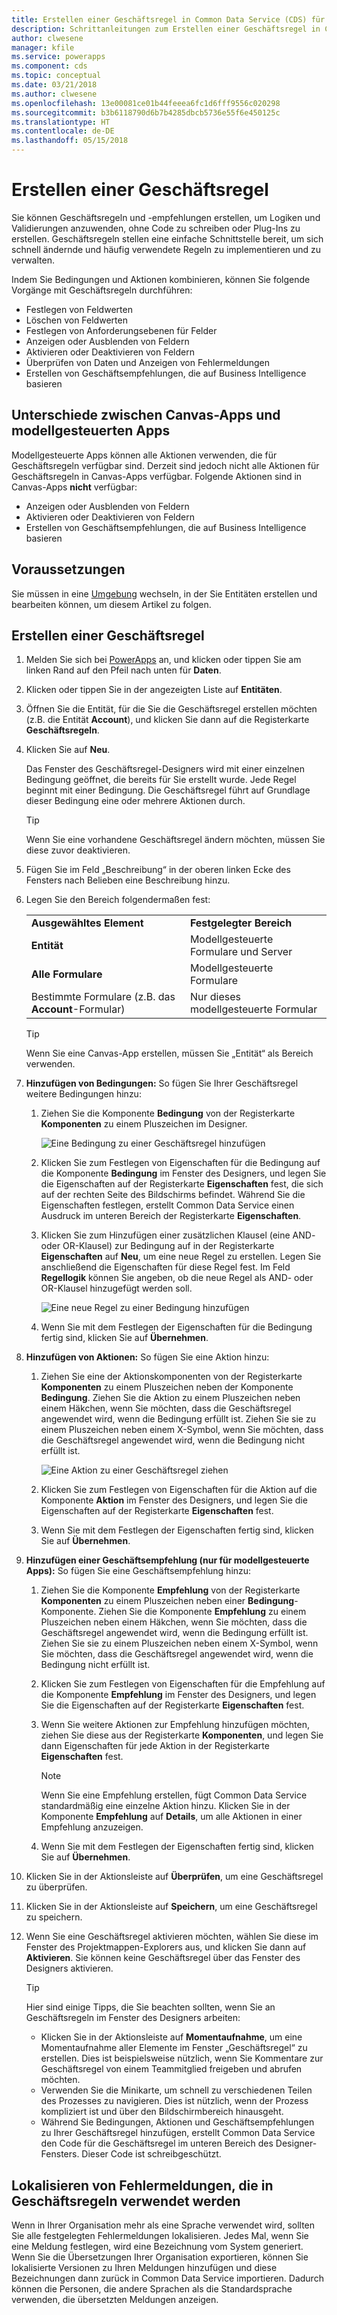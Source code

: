 ```yaml
---
title: Erstellen einer Geschäftsregel in Common Data Service (CDS) für Apps | Microsoft-Dokumentation
description: Schrittanleitungen zum Erstellen einer Geschäftsregel in Common Data Service (CDS) für Apps.
author: clwesene
manager: kfile
ms.service: powerapps
ms.component: cds
ms.topic: conceptual
ms.date: 03/21/2018
ms.author: clwesene
ms.openlocfilehash: 13e00081ce01b44feeea6fc1d6fff9556c020298
ms.sourcegitcommit: b3b6118790d6b7b4285dbcb5736e55f6e450125c
ms.translationtype: HT
ms.contentlocale: de-DE
ms.lasthandoff: 05/15/2018
---
```

# <a name="create-a-business-rule"></a>Erstellen einer Geschäftsregel

Sie können Geschäftsregeln und -empfehlungen erstellen, um Logiken und Validierungen anzuwenden, ohne Code zu schreiben oder Plug-Ins zu erstellen.  Geschäftsregeln stellen eine einfache Schnittstelle bereit, um sich schnell ändernde und häufig verwendete Regeln zu implementieren und zu verwalten. 
  
Indem Sie Bedingungen und Aktionen kombinieren, können Sie folgende Vorgänge mit Geschäftsregeln durchführen:  
  
* Festlegen von Feldwerten  
* Löschen von Feldwerten  
* Festlegen von Anforderungsebenen für Felder  
* Anzeigen oder Ausblenden von Feldern  
* Aktivieren oder Deaktivieren von Feldern  
* Überprüfen von Daten und Anzeigen von Fehlermeldungen  
* Erstellen von Geschäftsempfehlungen, die auf Business Intelligence basieren  
  
## <a name="differences-between-canvas-and-model-driven-apps"></a>Unterschiede zwischen Canvas-Apps und modellgesteuerten Apps

Modellgesteuerte Apps können alle Aktionen verwenden, die für Geschäftsregeln verfügbar sind. Derzeit sind jedoch nicht alle Aktionen für Geschäftsregeln in Canvas-Apps verfügbar. Folgende Aktionen sind in Canvas-Apps **nicht** verfügbar:

* Anzeigen oder Ausblenden von Feldern  
* Aktivieren oder Deaktivieren von Feldern  
* Erstellen von Geschäftsempfehlungen, die auf Business Intelligence basieren  

## <a name="prerequisites"></a>Voraussetzungen
Sie müssen in eine [Umgebung](../canvas-apps/working-with-environments.md) wechseln, in der Sie Entitäten erstellen und bearbeiten können, um diesem Artikel zu folgen.

## <a name="create-a-business-rule"></a>Erstellen einer Geschäftsregel
  
1. Melden Sie sich bei [PowerApps](https://web.powerapps.com) an, und klicken oder tippen Sie am linken Rand auf den Pfeil nach unten für **Daten**.

2. Klicken oder tippen Sie in der angezeigten Liste auf **Entitäten**.
  
3. Öffnen Sie die Entität, für die Sie die Geschäftsregel erstellen möchten (z.B. die Entität **Account**), und klicken Sie dann auf die Registerkarte **Geschäftsregeln**.  

4. Klicken Sie auf **Neu**.  
  
    Das Fenster des Geschäftsregel-Designers wird mit einer einzelnen Bedingung geöffnet, die bereits für Sie erstellt wurde. Jede Regel beginnt mit einer Bedingung. Die Geschäftsregel führt auf Grundlage dieser Bedingung eine oder mehrere Aktionen durch.  

    > [!TIP]
    > Wenn Sie eine vorhandene Geschäftsregel ändern möchten, müssen Sie diese zuvor deaktivieren.  
  
5. Fügen Sie im Feld „Beschreibung“ in der oberen linken Ecke des Fensters nach Belieben eine Beschreibung hinzu.
  
6. Legen Sie den Bereich folgendermaßen fest:  
  
    |||  
    |-|-|  
    |**Ausgewähltes Element**|**Festgelegter Bereich**|  
    |**Entität**|Modellgesteuerte Formulare und Server|  
    |**Alle Formulare**|Modellgesteuerte Formulare|  
    |Bestimmte Formulare (z.B. das **Account**-Formular)|Nur dieses modellgesteuerte Formular|  

    > [!TIP]
    > Wenn Sie eine Canvas-App erstellen, müssen Sie „Entität“ als Bereich verwenden.
  
7. **Hinzufügen von Bedingungen:** So fügen Sie Ihrer Geschäftsregel weitere Bedingungen hinzu:  
  
    1. Ziehen Sie die Komponente **Bedingung** von der Registerkarte **Komponenten** zu einem Pluszeichen im Designer.  
  
        ![Eine Bedingung zu einer Geschäftsregel hinzufügen](./media/data-platform-cds-create-business-rule/add-condition-business-rule.png "Add a condition in a business rule")  
  
    2. Klicken Sie zum Festlegen von Eigenschaften für die Bedingung auf die Komponente **Bedingung** im Fenster des Designers, und legen Sie die Eigenschaften auf der Registerkarte **Eigenschaften** fest, die sich auf der rechten Seite des Bildschirms befindet. Während Sie die Eigenschaften festlegen, erstellt Common Data Service einen Ausdruck im unteren Bereich der Registerkarte **Eigenschaften**.  
  
    3. Klicken Sie zum Hinzufügen einer zusätzlichen Klausel (eine AND- oder OR-Klausel) zur Bedingung auf in der Registerkarte **Eigenschaften** auf **Neu**, um eine neue Regel zu erstellen. Legen Sie anschließend die Eigenschaften für diese Regel fest. Im Feld **Regellogik** können Sie angeben, ob die neue Regel als AND- oder OR-Klausel hinzugefügt werden soll.  
  
        ![Eine neue Regel zu einer Bedingung hinzufügen](./media/data-platform-cds-create-business-rule/add-new-rule-condition.png "Add a new rule to a condition")  
  
    4. Wenn Sie mit dem Festlegen der Eigenschaften für die Bedingung fertig sind, klicken Sie auf **Übernehmen**.  
  
8. **Hinzufügen von Aktionen:** So fügen Sie eine Aktion hinzu:  
  
    1. Ziehen Sie eine der Aktionskomponenten von der Registerkarte **Komponenten** zu einem Pluszeichen neben der Komponente **Bedingung**. Ziehen Sie die Aktion zu einem Pluszeichen neben einem Häkchen, wenn Sie möchten, dass die Geschäftsregel angewendet wird, wenn die Bedingung erfüllt ist. Ziehen Sie sie zu einem Pluszeichen neben einem X-Symbol, wenn Sie möchten, dass die Geschäftsregel angewendet wird, wenn die Bedingung nicht erfüllt ist.
  
        ![Eine Aktion zu einer Geschäftsregel ziehen](./media/data-platform-cds-create-business-rule/drag-an-action-business-rule.png "Drag an action to a business rule")  
  
    2. Klicken Sie zum Festlegen von Eigenschaften für die Aktion auf die Komponente **Aktion** im Fenster des Designers, und legen Sie die Eigenschaften auf der Registerkarte **Eigenschaften** fest.  
  
    3. Wenn Sie mit dem Festlegen der Eigenschaften fertig sind, klicken Sie auf **Übernehmen**.  
  
9. **Hinzufügen einer Geschäftsempfehlung (nur für modellgesteuerte Apps):** So fügen Sie eine Geschäftsempfehlung hinzu:  
  
    1. Ziehen Sie die Komponente **Empfehlung** von der Registerkarte **Komponenten** zu einem Pluszeichen neben einer **Bedingung**-Komponente. Ziehen Sie die Komponente **Empfehlung** zu einem Pluszeichen neben einem Häkchen, wenn Sie möchten, dass die Geschäftsregel angewendet wird, wenn die Bedingung erfüllt ist. Ziehen Sie sie zu einem Pluszeichen neben einem X-Symbol, wenn Sie möchten, dass die Geschäftsregel angewendet wird, wenn die Bedingung nicht erfüllt ist.  
  
    2. Klicken Sie zum Festlegen von Eigenschaften für die Empfehlung auf die Komponente **Empfehlung** im Fenster des Designers, und legen Sie die Eigenschaften auf der Registerkarte **Eigenschaften** fest.  
  
    3. Wenn Sie weitere Aktionen zur Empfehlung hinzufügen möchten, ziehen Sie diese aus der Registerkarte **Komponenten**, und legen Sie dann Eigenschaften für jede Aktion in der Registerkarte **Eigenschaften** fest.  
  
        > [!NOTE]
        >  Wenn Sie eine Empfehlung erstellen, fügt Common Data Service standardmäßig eine einzelne Aktion hinzu. Klicken Sie in der Komponente **Empfehlung** auf **Details**, um alle Aktionen in einer Empfehlung anzuzeigen.  
  
    4. Wenn Sie mit dem Festlegen der Eigenschaften fertig sind, klicken Sie auf **Übernehmen**.  
  
10. Klicken Sie in der Aktionsleiste auf **Überprüfen**, um eine Geschäftsregel zu überprüfen.  
  
11. Klicken Sie in der Aktionsleiste auf **Speichern**, um eine Geschäftsregel zu speichern.  
12. Wenn Sie eine Geschäftsregel aktivieren möchten, wählen Sie diese im Fenster des Projektmappen-Explorers aus, und klicken Sie dann auf **Aktivieren**. Sie können keine Geschäftsregel über das Fenster des Designers aktivieren.  
  
    > [!TIP]
    >  Hier sind einige Tipps, die Sie beachten sollten, wenn Sie an Geschäftsregeln im Fenster des Designers arbeiten:  
    >   
    > - Klicken Sie in der Aktionsleiste auf **Momentaufnahme**, um eine Momentaufnahme aller Elemente im Fenster „Geschäftsregel“ zu erstellen. Dies ist beispielsweise nützlich, wenn Sie Kommentare zur Geschäftsregel von einem Teammitglied freigeben und abrufen möchten.  
    > - Verwenden Sie die Minikarte, um schnell zu verschiedenen Teilen des Prozesses zu navigieren. Dies ist nützlich, wenn der Prozess kompliziert ist und über den Bildschirmbereich hinausgeht.  
    > - Während Sie Bedingungen, Aktionen und Geschäftsempfehlungen zu Ihrer Geschäftsregel hinzufügen, erstellt Common Data Service den Code für die Geschäftsregel im unteren Bereich des Designer-Fensters. Dieser Code ist schreibgeschützt.  
  
## <a name="localize-error-messages-used-in-business-rules"></a>Lokalisieren von Fehlermeldungen, die in Geschäftsregeln verwendet werden  
 Wenn in Ihrer Organisation mehr als eine Sprache verwendet wird, sollten Sie alle festgelegten Fehlermeldungen lokalisieren. Jedes Mal, wenn Sie eine Meldung festlegen, wird eine Bezeichnung vom System generiert. Wenn Sie die Übersetzungen Ihrer Organisation exportieren, können Sie lokalisierte Versionen zu Ihren Meldungen hinzufügen und diese Bezeichnungen dann zurück in Common Data Service importieren. Dadurch können die Personen, die andere Sprachen als die Standardsprache verwenden, die übersetzten Meldungen anzeigen.  
  